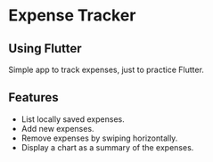 # Expense Tracker

## Using Flutter

Simple app to track expenses, just to practice Flutter.

## Features

- List locally saved expenses.
- Add new expenses.
- Remove expenses by swiping horizontally.
- Display a chart as a summary of the expenses.
